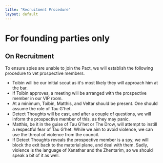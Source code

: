 ```yaml
---
title: "Recruitment Procedure"
layout: default
---
```


# For founding parties only

## On Recruitment

To ensure spies are unable to join the Pact, we will establish the following procedure to vet prospective members.
- Toibin will be our initial scout as it's most likely they will approach him at the bar.
- If Toibin approves, a meeting will be arranged with the prospective member in our VIP room.
- At a minimum, Toibin, Matthis, and Veltar should be present. One should assume the role of Tau G'het.
- Detect Thoughts will be cast, and after a couple of questions, we will inform the prospective member of this, as they may panic.
- Matthis, be it in the guise of Tau G'het or The Drow, will attempt to instill a respectful fear of Tau G'het. While we aim to avoid violence, we can use the threat of violence from the council.
- If Detect Thoughts reveals the prospective member is a spy, we will block the exit back to the material plane, and deal with them. Sadly, violence is the language of Xanathar and the Zhentarim, so we should speak a bit of it as well.
